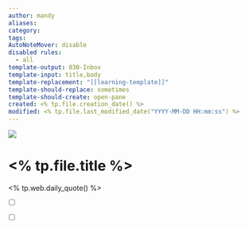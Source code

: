 ```yaml
---
author: mandy
aliases: 
category: 
tags: 
AutoNoteMover: disable
disabled rules:
  - all
template-output: 030-Inbox
template-input: title,body
template-replacement: "[[learning-template]]"
template-should-replace: sometimes
template-should-create: open-pane
created: <% tp.file.creation_date() %>
modified: <% tp.file.last_modified_date("YYYY-MM-DD HH:mm:ss") %>
---
```

![](https://pic.sopili.net/pub/emoji/twitter/2/72x72/1f4d6.png)
# <% tp.file.title %> 
<% tp.web.daily_quote() %>

- [ ] []()
- [ ] []()


